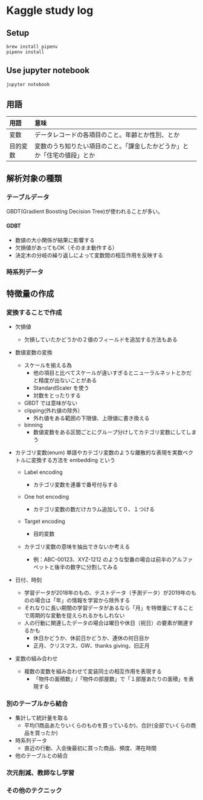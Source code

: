 # Kaggle study log

## Setup

```
brew install pipenv
pipenv install
```

## Use jupyter notebook

```
jupyter notebook
```

## 用語
|用語|意味|
|:--|:--|
|変数|データレコードの各項目のこと。年齢とか性別、とか|
|目的変数|変数のうち知りたい項目のこと。「課金したかどうか」とか「住宅の値段」とか|

## 解析対象の種類

### テーブルデータ

GBDT(Gradient Boosting Decision Tree)が使われることが多い。

#### GDBT

* 数値の大小関係が結果に影響する
* 欠損値があってもOK（そのまま動作する）
* 決定木の分岐の繰り返しによって変数間の相互作用を反映する

### 時系列データ

## 特徴量の作成

### 変換することで作成
* 欠損値
   * 欠損していたかどうかの２値のフィールドを追加する方法もある
* 数値変数の変換
  * スケールを揃える為
    * 他の項目と比べてスケールが違いすぎるとニューラルネットとかだと精度が出ないことがある
    * StandardScaler を使う
    * 対数をとったりする
  * GBDT では意味がない
  * clipping(外れ値の除外）
    * 外れ値をある範囲の下限値、上限値に書き換える
  * binning
    * 数値変数をある区間ごとにグループ分けしてカテゴリ変数にしてしまう
* カテゴリ変数(enum)
単語やカテゴリ変数のような離散的な表現を実数ベクトルに変換する方法を embedding という
  * Label encoding
    * カテゴリ変数を連番で番号付与する
  * One hot encoding
    * カテゴリ変数の数だけカラム追加して０、１つける
  * Target encoding
    * 目的変数

  * カテゴリ変数の意味を抽出できないか考える
    * 例：ABC-00123、XYZ-1212 のような型番の場合は前半のアルファベットと後半の数字に分割してみる
  
* 日付、時刻
  * 学習データが2018年のもの、テストデータ（予測データ）が2019年のものの場合は「年」の情報を学習から除外する
  * それなりに長い期間の学習データがあるなら「月」を特徴量にすることで周期的な変動を捉えられるかもしれない
  * 人の行動に関連したデータの場合は曜日や休日（祝日）の要素が関連するかも
    * 休日かどうか、休前日かどうか、連休の何日目か
    * 正月、クリスマス、GW、thanks giving、旧正月
* 変数の組み合わせ
  * 複数の変数を組み合わせて変装同士の相互作用を表現する
    * 「物件の面積数」/「物件の部屋数」で「１部屋あたりの面積」を表現する

### 別のテーブルから結合
* 集計して統計量を取る
  * 平均(1商品あたりいくらのものを買っているか)、合計(全部でいくらの商品を買ったか)
* 時系列データ
  * 直近の行動、入会後最初に買った商品、頻度、滞在時間
* 他のテーブルとの結合

### 次元削減、教師なし学習

### その他のテクニック
